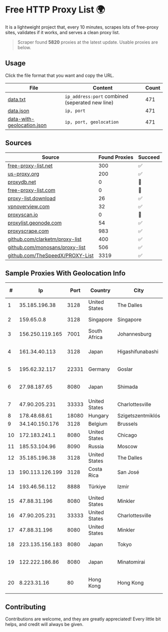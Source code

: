
# Free HTTP Proxy List 🌍

It is a lightweight project that, every 10 minutes, scrapes lots of free-proxy sites, validates if it works, and serves a clean proxy list.


> Scraper found **5820** proxies at the latest update. Usable proxies are below.

## Usage

Click the file format that you want and copy the URL.


|File|Content|Count|
|----|-------|-----|
|[data.txt](https://raw.githubusercontent.com/themiralay/Proxy-List-World/master/data.txt)|`ip_address:port` combined (seperated new line)|471|
|[data.json](https://raw.githubusercontent.com/themiralay/Proxy-List-World/master/data.json)|`ip, port`|471|
|[data-with-geolocation.json](https://raw.githubusercontent.com/themiralay/Proxy-List-World/master/data-with-geolocation.json)|`ip, port, geolocation`|471|

## Sources

|Source|Found Proxies|Succeed|
|------|-------------|-------|
|[free-proxy-list.net](https://free-proxy-list.net)|300|✅|
|[us-proxy.org](https://www.us-proxy.org)|200|✅|
|[proxydb.net](http://proxydb.net)|0|🚫|
|[free-proxy-list.com](https://free-proxy-list.com/?page=&port=&type%5B%5D=http&type%5B%5D=https&up_time=0&search=Search)|0|🚫|
|[proxy-list.download](https://www.proxy-list.download/HTTP)|26|✅|
|[vpnoverview.com](https://vpnoverview.com/privacy/anonymous-browsing/free-proxy-servers)|32|✅|
|[proxyscan.io](https://www.proxyscan.io)|0|🚫|
|[proxylist.geonode.com](https://proxylist.geonode.com/api/proxy-list?limit=300&page=1&sort_by=lastChecked&sort_type=desc&protocols=http,https)|54|✅|
|[proxyscrape.com](https://api.proxyscrape.com/v2/?request=displayproxies&protocol=http&timeout=10000&country=all&ssl=all&anonymity=all)|983|✅|
|[github.com/clarketm/proxy-list](https://raw.githubusercontent.com/clarketm/proxy-list/master/proxy-list-raw.txt)|400|✅|
|[github.com/monosans/proxy-list](https://raw.githubusercontent.com/monosans/proxy-list/main/proxies/http.txt)|506|✅|
|[github.com/TheSpeedX/PROXY-List](https://raw.githubusercontent.com/TheSpeedX/PROXY-List/master/http.txt)|3319|✅|


## Sample Proxies With Geolocation Info

|#|Ip|Port|Country|City|Internet Service Provider|
|-|--|----|-------|----|-------------------------|
|1|35.185.196.38|3128|United States|The Dalles|Google LLC|
|2|159.65.0.8|3128|Singapore|Singapore|DigitalOcean, LLC|
|3|156.250.119.165|7001|South Africa|Johannesburg|Shenzhen Jizhan Technology Co|
|4|161.34.40.113|3128|Japan|Higashifunabashi|NTT PC Communications, Inc.|
|5|195.62.32.117|22331|Germany|Goslar|PIO-Hosting GmbH|
|6|27.98.187.65|8080|Japan|Shimada|TOKAI Communications Corporation|
|7|47.90.205.231|33333|United States|Charlottesville|Alibaba.com LLC|
|8|178.48.68.61|18080|Hungary|Szigetszentmiklós|UPC|
|9|34.140.150.176|3128|Belgium|Brussels|Google LLC|
|10|172.183.241.1|8080|United States|Chicago|Microsoft|
|11|185.53.104.96|8090|Russia|Moscow|LLC Flex|
|12|35.185.196.38|3128|United States|The Dalles|Google LLC|
|13|190.113.126.199|3128|Costa Rica|San José|Telecable Economico S.A.|
|14|193.46.56.112|8888|Türkiye|Izmir|Stark Industries Solutions LTD|
|15|47.88.31.196|8080|United States|Minkler|Alibaba.com LLC|
|16|47.90.205.231|33333|United States|Charlottesville|Alibaba.com LLC|
|17|47.88.31.196|8080|United States|Minkler|Alibaba.com LLC|
|18|223.135.156.183|8080|Japan|Tokyo|So-net Corporation|
|19|122.222.186.86|8080|Japan|Minatomirai|ARTERIA Networks Corporation|
|20|8.223.31.16|80|Hong Kong|Hong Kong|Alibaba (US) Technology Co., Ltd.|



## Contributing

Contributions are welcome, and they are greatly appreciated! Every
little bit helps, and credit will always be given.

